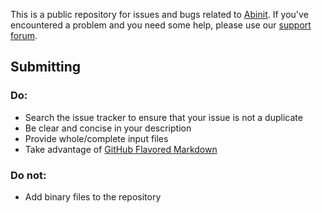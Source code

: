 This is a public repository for issues and bugs related to [Abinit](http://www.abinit.org/). 
If you've encountered a problem and you need some help, please use our [support forum](http://forum.abinit.org/). 

## Submitting

### Do:

* Search the issue tracker to ensure that your issue is not a duplicate
* Be clear and concise in your description
* Provide whole/complete input files
* Take advantage of [GitHub Flavored Markdown](http://github.github.com/github-flavored-markdown/)

### Do not:

* Add binary files to the repository  

<!--
Provide a brief summary of the issue. Your title should allow users browsing the tracker to grasp 
the gist of your issue at a glance.

The ABINIT forum netiquette will be:

Before posting, please check relevant documents (the FAQ etc.) the ABINIT source archives 
(src_tests_*.tar.gz)  as well as the Forum and mailing list archives.

Give a meaningful Subject to your post that may help us to find/remember your post easily. 
Avoid "HELP","PLEASE","Question", (BLANK), which are useless and provide no information
 (and do not improve your chances of getting an answer, on the contrary)...

Do not cite posts that are not relevant to your post. When you want to start a new thread, 
please do not post by follow-up (reply). This is important, for the forum to make the most use of the "thread" idea.
Please avoid two-byte characters in your e-mails. 
(Especially for Asian subscribers, e.g. Chinese characters for "month", "date", "year" etc.). 
Please stick to PLAIN TEXT format for posting. 

Try to make your post "small" as possible. Specifically speaking,
Whole/complete Input files should be attached (if applicable), rather than whole Log/Outputs. 
Make a good summary about your results: Specific & Concise. 
Follow the spirit described in the FAQ: http://www.abinit.org/ABINIT/Infos/FAQ.html#NoResponce, http://www.abinit.org/community/?text=bug_report. Just a small, relevant portion (e.g. ending part) of Log/Output files could be cited.
If you still want to attach an output/log (as a whole), please compress with bzip2, gzip, zip etc. 
(NB: this is not effective for binary files, of course)
If you might have attachment over 500KByte, do not try to attach! The attachment will be refused. Instead ...
You might put your files to an anonymous ftp server. Our anonymous ftp site "ftp.abinit.org/pub/incoming" is available for this purpose.(NB: for security reasons, you must give the full path of your file for distribution. See the FAQ.)
It will also be a good idea to provide your WEB page. You can put your outputs (and images) FREELY on your home page. You could suggest by saying, "Please visit my homepage http://www.foo.foo/ for the details." Having your own WEB page may be more effective than posting your questions daily; we should remember, many posts may be overlooked in our forum, once we have too heavy traffic.

Please give feedback when you obtain suggestions/comments. 
Making a good summary will be welcome ! It will be reused as a part of the forum FAQ. 
In this way, you have a chance to contribute to ABINIT.

Please remember, the forums are not for so-called "user-support"; we should also recall, 
"Nobody is paid to give a service to the ABINIT community." Let us put aside the idea, 
"What can ABINIT/ABINITioners do for me (free-of-charge) ?" Let us think this way, 
"What can I do for ABINIT/ABINITioners ?" and make positive contributions. 
If you wonder why you do not have any response, please read the FAQ. Please do not reiterate your questions just for the aim to draw our attentions; it would not be effective, because your posts will be rightfully ignored as SPAM..
-->

